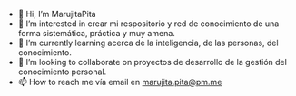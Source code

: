 - 👋 Hi, I’m MarujitaPita
- 👀 I’m interested in crear mi respositorio y red de conocimiento de una forma sistemática, práctica y muy amena.
- 🌱 I’m currently learning acerca de la inteligencia, de las personas, del conocimiento.
- 💞️ I’m looking to collaborate on proyectos de desarrollo de la gestión del conocimiento personal.
- 📫 How to reach me vía email en marujita.pita@pm.me

<!---
MarujitaPita/MarujitaPita is a ✨ special ✨ repository because its `README.md` (this file) appears on your GitHub profile.
You can click the Preview link to take a look at your changes.
--->
